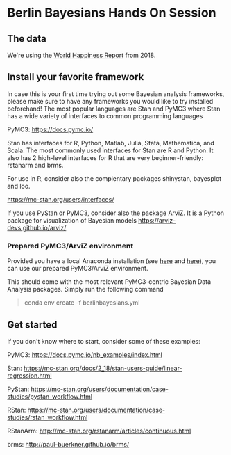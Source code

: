 # Berlin Bayesians Hands On Session


## The data
We're using the [World Happiness Report](http://worldhappiness.report/) from 2018.



## Install your favorite framework
In case this is your first time trying out some Bayesian analysis frameworks, please make sure to have any frameworks you would like to try installed beforehand! The most popular languages are Stan and PyMC3 where Stan has a wide variety of interfaces to common programming languages

PyMC3:
https://docs.pymc.io/

Stan has interfaces for R, Python, Matlab, Julia, Stata, Mathematica, and Scala. The most commonly used interfaces for Stan are R and Python.
It also has 2 high-level interfaces for R that are very beginner-friendly: rstanarm and brms.

For use in R, consider also the complentary packages shinystan, bayesplot and loo.

https://mc-stan.org/users/interfaces/

If you use PyStan or PyMC3, consider also the package ArviZ. It is a Python package for visualization of Bayesian models
https://arviz-devs.github.io/arviz/

### Prepared PyMC3/ArviZ environment

Provided you have a local Anaconda installation (see [here](https://www.anaconda.com/distribution/) and [here](https://docs.anaconda.com/anaconda/install/)), you can use our prepared PyMC3/ArviZ environment.

This should come with the most relevant PyMC3-centric Bayesian Data Analysis packages. Simply run the following command

> conda env create -f berlinbayesians.yml

## Get started
If you don't know where to start, consider some of these examples:

PyMC3: https://docs.pymc.io/nb_examples/index.html

Stan: https://mc-stan.org/docs/2_18/stan-users-guide/linear-regression.html

PyStan: https://mc-stan.org/users/documentation/case-studies/pystan_workflow.html

RStan: https://mc-stan.org/users/documentation/case-studies/rstan_workflow.html

RStanArm: http://mc-stan.org/rstanarm/articles/continuous.html

brms: http://paul-buerkner.github.io/brms/


